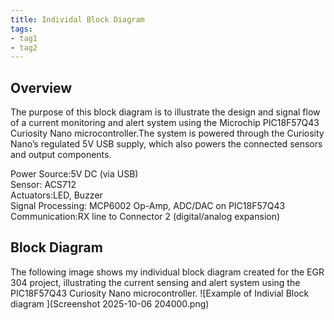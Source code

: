```yaml
---
title: Individal Block Diagram
tags:
- tag1
- tag2
---
```


## Overview
The purpose of this block diagram is to illustrate the design and signal flow of a current monitoring and alert system using the Microchip PIC18F57Q43 Curiosity Nano microcontroller.The system is powered through the Curiosity Nano’s regulated 5V USB supply, which also powers the connected sensors and output components.

Power Source:5V DC (via USB)  
Sensor: ACS712  
Actuators:LED, Buzzer  
Signal Processing: MCP6002 Op-Amp, ADC/DAC on PIC18F57Q43  
Communication:RX line to Connector 2 (digital/analog expansion)

## Block Diagram 
The following image shows my individual block diagram created for the EGR 304 project, illustrating the current sensing and alert system using the PIC18F57Q43 Curiosity Nano microcontroller.
![Example of Indivial Block diagram ](Screenshot 2025-10-06 204000.png)

